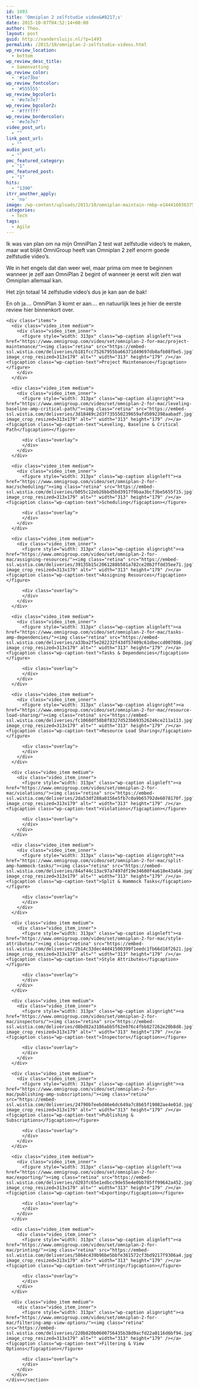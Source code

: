 ```yaml
---
id: 1493
title: 'Omniplan 2 zelfstudie video&#8217;s'
date: 2015-10-07T04:52:14+00:00
author: Theo.
layout: post
guid: http://vandersluijs.nl/?p=1493
permalink: /2015/10/omniplan-2-zelfstudie-videos.html
wp_review_location:
  - bottom
wp_review_desc_title:
  - Samenvatting
wp_review_color:
  - '#1e73be'
wp_review_fontcolor:
  - '#555555'
wp_review_bgcolor1:
  - '#e7e7e7'
wp_review_bgcolor2:
  - '#ffffff'
wp_review_bordercolor:
  - '#e7e7e7'
video_post_url:
  - ""
link_post_url:
  - ""
audio_post_url:
  - ""
pmc_featured_category:
  - "1"
pmc_featured_post:
  - "1"
hits:
  - "1390"
itrr_another_apply:
  - 'no'
image: /wp-content/uploads/2015/10/omniplan-maintain-rmbp-e1444160363752.png
categories:
  - Tech
tags:
  - Agile
---
```

Ik was van plan om na mijn OmniPlan 2 test wat zelfstudie video&#8217;s te maken, maar wat blijkt OmniGroup heeft van Omniplan 2 zelf enorm goede zelfstudie video&#8217;s.

We in het engels dat dan weer wel, maar prima om mee te beginnen wanneer je zelf aan OmniPlan 2 begint of wanneer je eerst wilt zien wat Omniplan allemaal kan.

Het zijn totaal 14 zelfstudie video&#8217;s dus je kan aan de bak!

En oh ja&#8230;. OmniPlan 3 komt er aan&#8230;. en natuurlijk lees je hier de eerste review hier binnenkort over.

<!--more-->

<div class="container">
  <div class="content">
    <section id="set" class="set row"> 
    
    <div class="items">
      <div class="video_item medium">
        <div class="video_item_inner">
          <figure style="width: 313px" class="wp-caption alignleft"><a href="https://www.omnigroup.com/video/set/omniplan-2-for-mac/project-maintenance/"><img class="retina" src="https://embed-ssl.wistia.com/deliveries/b181fcc75267955ba66371d49697db0afb08fbe5.jpg?image_crop_resized=313x179" alt="" width="313" height="179" /></a><figcaption class="wp-caption-text">Project Maintenance</figcaption></figure>
        </div>
      </div>
      
      <div class="video_item medium">
        <div class="video_item_inner">
          <figure style="width: 313px" class="wp-caption alignright"><a href="https://www.omnigroup.com/video/set/omniplan-2-for-mac/leveling-baseline-amp-critical-path/"><img class="retina" src="https://embed-ssl.wistia.com/deliveries/3d18469c2d3f735550239659afd5092398aabadf.jpg?image_crop_resized=313x179" alt="" width="313" height="179" /></a><figcaption class="wp-caption-text">Leveling, Baseline & Critical Path</figcaption></figure> 
          
          <div class="overlay">
          </div>
        </div>
      </div>
      
      <div class="video_item medium">
        <div class="video_item_inner">
          <figure style="width: 313px" class="wp-caption alignleft"><a href="https://www.omnigroup.com/video/set/omniplan-2-for-mac/scheduling/"><img class="retina" src="https://embed-ssl.wistia.com/deliveries/b055c12eb26bbd5bd3917f9baa3bcf3be5655f15.jpg?image_crop_resized=313x179" alt="" width="313" height="179" /></a><figcaption class="wp-caption-text">Scheduling</figcaption></figure> 
          
          <div class="overlay">
          </div>
        </div>
      </div>
      
      <div class="video_item medium">
        <div class="video_item_inner">
          <figure style="width: 313px" class="wp-caption alignright"><a href="https://www.omnigroup.com/video/set/omniplan-2-for-mac/assigning-resources/"><img class="retina" src="https://embed-ssl.wistia.com/deliveries/39135b15c2061288b501a782ce20b2ffdd35ee71.jpg?image_crop_resized=313x179" alt="" width="313" height="179" /></a><figcaption class="wp-caption-text">Assigning Resources</figcaption></figure> 
          
          <div class="overlay">
          </div>
        </div>
      </div>
      
      <div class="video_item medium">
        <div class="video_item_inner">
          <figure style="width: 313px" class="wp-caption alignleft"><a href="https://www.omnigroup.com/video/set/omniplan-2-for-mac/tasks-amp-dependencies/"><img class="retina" src="https://embed-ssl.wistia.com/deliveries/a33ba2f5e282232f43df57409c61dbeccd007086.jpg?image_crop_resized=313x179" alt="" width="313" height="179" /></a><figcaption class="wp-caption-text">Tasks & Dependencies</figcaption></figure> 
          
          <div class="overlay">
          </div>
        </div>
      </div>
      
      <div class="video_item medium">
        <div class="video_item_inner">
          <figure style="width: 313px" class="wp-caption alignright"><a href="https://www.omnigroup.com/video/set/omniplan-2-for-mac/resource-load-sharing/"><img class="retina" src="https://embed-ssl.wistia.com/deliveries/fc1068df58b8f8327d523b693526246ce211a113.jpg?image_crop_resized=313x179" alt="" width="313" height="179" /></a><figcaption class="wp-caption-text">Resource Load Sharing</figcaption></figure> 
          
          <div class="overlay">
          </div>
        </div>
      </div>
      
      <div class="video_item medium">
        <div class="video_item_inner">
          <figure style="width: 313px" class="wp-caption alignleft"><a href="https://www.omnigroup.com/video/set/omniplan-2-for-mac/violations/"><img class="retina" src="https://embed-ssl.wistia.com/deliveries/2da53df288a0156e5fb7c0a9b65792de6078170f.jpg?image_crop_resized=313x179" alt="" width="313" height="179" /></a><figcaption class="wp-caption-text">Violations</figcaption></figure> 
          
          <div class="overlay">
          </div>
        </div>
      </div>
      
      <div class="video_item medium">
        <div class="video_item_inner">
          <figure style="width: 313px" class="wp-caption alignright"><a href="https://www.omnigroup.com/video/set/omniplan-2-for-mac/split-amp-hammock-tasks/"><img class="retina" src="https://embed-ssl.wistia.com/deliveries/84af44c13ac97a7497df19e34600f4a610e43a64.jpg?image_crop_resized=313x179" alt="" width="313" height="179" /></a><figcaption class="wp-caption-text">Split & Hammock Tasks</figcaption></figure> 
          
          <div class="overlay">
          </div>
        </div>
      </div>
      
      <div class="video_item medium">
        <div class="video_item_inner">
          <figure style="width: 313px" class="wp-caption alignleft"><a href="https://www.omnigroup.com/video/set/omniplan-2-for-mac/style-attributes/"><img class="retina" src="https://embed-ssl.wistia.com/deliveries/2b14c33dec44d41500399f1eedc1fb66d18f2621.jpg?image_crop_resized=313x179" alt="" width="313" height="179" /></a><figcaption class="wp-caption-text">Style Attributes</figcaption></figure> 
          
          <div class="overlay">
          </div>
        </div>
      </div>
      
      <div class="video_item medium">
        <div class="video_item_inner">
          <figure style="width: 313px" class="wp-caption alignright"><a href="https://www.omnigroup.com/video/set/omniplan-2-for-mac/inspectors/"><img class="retina" src="https://embed-ssl.wistia.com/deliveries/d8bd82a3186abb5f62e076c4fbb827262e20b8d8.jpg?image_crop_resized=313x179" alt="" width="313" height="179" /></a><figcaption class="wp-caption-text">Inspectors</figcaption></figure> 
          
          <div class="overlay">
          </div>
        </div>
      </div>
      
      <div class="video_item medium">
        <div class="video_item_inner">
          <figure style="width: 313px" class="wp-caption alignright"><a href="https://www.omnigroup.com/video/set/omniplan-2-for-mac/publishing-amp-subscriptions/"><img class="retina" src="https://embed-ssl.wistia.com/deliveries/24790b7eebd46e6dc649a7c8b65f19082ae4e01d.jpg?image_crop_resized=313x179" alt="" width="313" height="179" /></a><figcaption class="wp-caption-text">Publishing & Subscriptions</figcaption></figure> 
          
          <div class="overlay">
          </div>
        </div>
      </div>
      
      <div class="video_item medium">
        <div class="video_item_inner">
          <figure style="width: 313px" class="wp-caption alignleft"><a href="https://www.omnigroup.com/video/set/omniplan-2-for-mac/exporting/"><img class="retina" src="https://embed-ssl.wistia.com/deliveries/d203fc65e1edbcc9de55e4e0bb785ff99642a452.jpg?image_crop_resized=313x179" alt="" width="313" height="179" /></a><figcaption class="wp-caption-text">Exporting</figcaption></figure> 
          
          <div class="overlay">
          </div>
        </div>
      </div>
      
      <div class="video_item medium">
        <div class="video_item_inner">
          <figure style="width: 313px" class="wp-caption alignleft"><a href="https://www.omnigroup.com/video/set/omniplan-2-for-mac/printing/"><img class="retina" src="https://embed-ssl.wistia.com/deliveries/5864c439b96be5bbfe361572cf3bd9217f9306a4.jpg?image_crop_resized=313x179" alt="" width="313" height="179" /></a><figcaption class="wp-caption-text">Printing</figcaption></figure> 
          
          <div class="overlay">
          </div>
        </div>
      </div>
      
      <div class="video_item medium">
        <div class="video_item_inner">
          <figure style="width: 313px" class="wp-caption alignright"><a href="https://www.omnigroup.com/video/set/omniplan-2-for-mac/filtering-amp-view-options/"><img class="retina" src="https://embed-ssl.wistia.com/deliveries/228b820b0600756435b38d9acfd22a0116d6bf94.jpg?image_crop_resized=313x179" alt="" width="313" height="179" /></a><figcaption class="wp-caption-text">Filtering & View Options</figcaption></figure> 
          
          <div class="overlay">
          </div>
        </div>
      </div>
    </div></section>
  </div>
  
  <div class="root_footer">
  </div>
</div>

&nbsp;